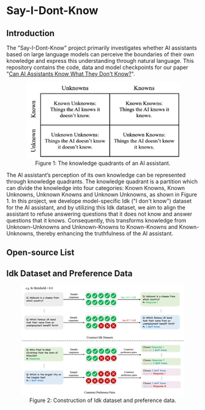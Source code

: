 # Say-I-Dont-Know
## Introduction
The "Say-I-Dont-Know" project primarily investigates whether AI assistants based on large language models can perceive the boundaries of their own knowledge and express this understanding through natural language. 
This repository contains the code, data and model checkpoints for our paper "[Can AI Assistants Know What They Don't Know?](https://arxiv.org/pdf/2401.13275.pdf)".

<div style="text-align: center;">
    <figure>
        <img src="figures/Knowledge_quadrants.png" alt="Knowledge Quadrants" width="400" height="200">
        <figcaption style="text-align: center;">Figure 1: The knowledge quadrants of an AI assistant.</figcaption>
    </figure>
</div>

The AI assistant’s perception of its own knowledge can be represented through knowledge quadrants.
The knowledge quadrant is a partition which can divide the knowledge into four categories: Known Knowns, Known Unknowns, Unknown Knowns and Unknown Unknowns, as shown in Figure 1.
In this project, we develope model-specific Idk ("I don't know") dataset for the AI assistant, and by utilizing this Idk dataset, we aim to align the assistant to refuse answering questions that it does not know and answer questions that it knows.
Consequently, this transforms knowledge from Unknown-Unknowns and Unknown-Knowns to Known-Knowns and Known-Unknowns, thereby enhancing the truthfulness of the AI assistant.

## Open-source List

<!-- ### Idk Datasets -->


## Idk Dataset and Preference Data
<figure>
    <img src="figures/construct_idk_and_preference_data.png" alt="Contstruction_of_Idk_dataset">
    <figcaption style="text-align: center;">Figure 2: Construction of Idk dataset and preference data.</figcaption>
</figure>